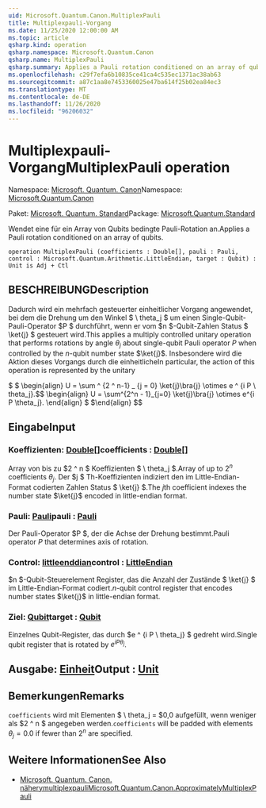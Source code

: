 ```yaml
---
uid: Microsoft.Quantum.Canon.MultiplexPauli
title: Multiplexpauli-Vorgang
ms.date: 11/25/2020 12:00:00 AM
ms.topic: article
qsharp.kind: operation
qsharp.namespace: Microsoft.Quantum.Canon
qsharp.name: MultiplexPauli
qsharp.summary: Applies a Pauli rotation conditioned on an array of qubits.
ms.openlocfilehash: c29f7efa6b10835ce41ca4c535ec1371ac38ab63
ms.sourcegitcommit: a87c1aa8e7453360025e47ba614f25b02ea84ec3
ms.translationtype: MT
ms.contentlocale: de-DE
ms.lasthandoff: 11/26/2020
ms.locfileid: "96206032"
---
```

# <a name="multiplexpauli-operation"></a><span data-ttu-id="5b8da-102">Multiplexpauli-Vorgang</span><span class="sxs-lookup"><span data-stu-id="5b8da-102">MultiplexPauli operation</span></span>

<span data-ttu-id="5b8da-103">Namespace: [Microsoft. Quantum. Canon](xref:Microsoft.Quantum.Canon)</span><span class="sxs-lookup"><span data-stu-id="5b8da-103">Namespace: [Microsoft.Quantum.Canon](xref:Microsoft.Quantum.Canon)</span></span>

<span data-ttu-id="5b8da-104">Paket: [Microsoft. Quantum. Standard](https://nuget.org/packages/Microsoft.Quantum.Standard)</span><span class="sxs-lookup"><span data-stu-id="5b8da-104">Package: [Microsoft.Quantum.Standard](https://nuget.org/packages/Microsoft.Quantum.Standard)</span></span>


<span data-ttu-id="5b8da-105">Wendet eine für ein Array von Qubits bedingte Pauli-Rotation an.</span><span class="sxs-lookup"><span data-stu-id="5b8da-105">Applies a Pauli rotation conditioned on an array of qubits.</span></span>

```qsharp
operation MultiplexPauli (coefficients : Double[], pauli : Pauli, control : Microsoft.Quantum.Arithmetic.LittleEndian, target : Qubit) : Unit is Adj + Ctl
```


## <a name="description"></a><span data-ttu-id="5b8da-106">BESCHREIBUNG</span><span class="sxs-lookup"><span data-stu-id="5b8da-106">Description</span></span>

<span data-ttu-id="5b8da-107">Dadurch wird ein mehrfach gesteuerter einheitlicher Vorgang angewendet, bei dem die Drehung um den Winkel $ \ theta_j $ um einen Single-Qubit-Pauli-Operator $P $ durchführt, wenn er vom $n $-Qubit-Zahlen Status $ \ket{j} $ gesteuert wird.</span><span class="sxs-lookup"><span data-stu-id="5b8da-107">This applies a multiply controlled unitary operation that performs rotations by angle $\theta_j$ about single-qubit Pauli operator $P$ when controlled by the $n$-qubit number state $\ket{j}$.</span></span>
<span data-ttu-id="5b8da-108">Insbesondere wird die Aktion dieses Vorgangs durch die einheitliche</span><span class="sxs-lookup"><span data-stu-id="5b8da-108">In particular, the action of this operation is represented by the unitary</span></span>

<span data-ttu-id="5b8da-109">$ $ \begin{align} U = \sum ^ {2 ^ n-1} _ {j = 0} \ket{j}\bra{j} \otimes e ^ {i P \ theta_j}.</span><span class="sxs-lookup"><span data-stu-id="5b8da-109">$$ \begin{align} U = \sum^{2^n - 1}_{j=0} \ket{j}\bra{j} \otimes e^{i P \theta_j}.</span></span>
<span data-ttu-id="5b8da-110">\end{align} $ $</span><span class="sxs-lookup"><span data-stu-id="5b8da-110">\end{align} $$</span></span>

## <a name="input"></a><span data-ttu-id="5b8da-111">Eingabe</span><span class="sxs-lookup"><span data-stu-id="5b8da-111">Input</span></span>

### <a name="coefficients--double"></a><span data-ttu-id="5b8da-112">Koeffizienten: [Double](xref:microsoft.quantum.lang-ref.double)[]</span><span class="sxs-lookup"><span data-stu-id="5b8da-112">coefficients : [Double](xref:microsoft.quantum.lang-ref.double)[]</span></span>

<span data-ttu-id="5b8da-113">Array von bis zu $2 ^ n $ Koeffizienten $ \ theta_j $.</span><span class="sxs-lookup"><span data-stu-id="5b8da-113">Array of up to $2^n$ coefficients $\theta_j$.</span></span> <span data-ttu-id="5b8da-114">Der $j $ Th-Koeffizienten indiziert den im Little-Endian-Format codierten Zahlen Status $ \ket{j} $.</span><span class="sxs-lookup"><span data-stu-id="5b8da-114">The $j$th coefficient indexes the number state $\ket{j}$ encoded in little-endian format.</span></span>


### <a name="pauli--pauli"></a><span data-ttu-id="5b8da-115">Pauli: [Pauli](xref:microsoft.quantum.lang-ref.pauli)</span><span class="sxs-lookup"><span data-stu-id="5b8da-115">pauli : [Pauli](xref:microsoft.quantum.lang-ref.pauli)</span></span>

<span data-ttu-id="5b8da-116">Der Pauli-Operator $P $, der die Achse der Drehung bestimmt.</span><span class="sxs-lookup"><span data-stu-id="5b8da-116">Pauli operator $P$ that determines axis of rotation.</span></span>


### <a name="control--littleendian"></a><span data-ttu-id="5b8da-117">Control: [littleenddian](xref:Microsoft.Quantum.Arithmetic.LittleEndian)</span><span class="sxs-lookup"><span data-stu-id="5b8da-117">control : [LittleEndian](xref:Microsoft.Quantum.Arithmetic.LittleEndian)</span></span>

<span data-ttu-id="5b8da-118">$n $-Qubit-Steuerelement Register, das die Anzahl der Zustände $ \ket{j} $ im Little-Endian-Format codiert.</span><span class="sxs-lookup"><span data-stu-id="5b8da-118">$n$-qubit control register that encodes number states $\ket{j}$ in little-endian format.</span></span>


### <a name="target--qubit"></a><span data-ttu-id="5b8da-119">Ziel: [Qubit](xref:microsoft.quantum.lang-ref.qubit)</span><span class="sxs-lookup"><span data-stu-id="5b8da-119">target : [Qubit](xref:microsoft.quantum.lang-ref.qubit)</span></span>

<span data-ttu-id="5b8da-120">Einzelnes Qubit-Register, das durch $e ^ {i P \ theta_j} $ gedreht wird.</span><span class="sxs-lookup"><span data-stu-id="5b8da-120">Single qubit register that is rotated by $e^{i P \theta_j}$.</span></span>



## <a name="output--unit"></a><span data-ttu-id="5b8da-121">Ausgabe: [Einheit](xref:microsoft.quantum.lang-ref.unit)</span><span class="sxs-lookup"><span data-stu-id="5b8da-121">Output : [Unit](xref:microsoft.quantum.lang-ref.unit)</span></span>



## <a name="remarks"></a><span data-ttu-id="5b8da-122">Bemerkungen</span><span class="sxs-lookup"><span data-stu-id="5b8da-122">Remarks</span></span>

<span data-ttu-id="5b8da-123">`coefficients` wird mit Elementen $ \ theta_j = $0,0 aufgefüllt, wenn weniger als $2 ^ n $ angegeben werden.</span><span class="sxs-lookup"><span data-stu-id="5b8da-123">`coefficients` will be padded with elements $\theta_j = 0.0$ if fewer than $2^n$ are specified.</span></span>

## <a name="see-also"></a><span data-ttu-id="5b8da-124">Weitere Informationen</span><span class="sxs-lookup"><span data-stu-id="5b8da-124">See Also</span></span>

- [<span data-ttu-id="5b8da-125">Microsoft. Quantum. Canon. näherymultiplexpauli</span><span class="sxs-lookup"><span data-stu-id="5b8da-125">Microsoft.Quantum.Canon.ApproximatelyMultiplexPauli</span></span>](xref:Microsoft.Quantum.Canon.ApproximatelyMultiplexPauli)